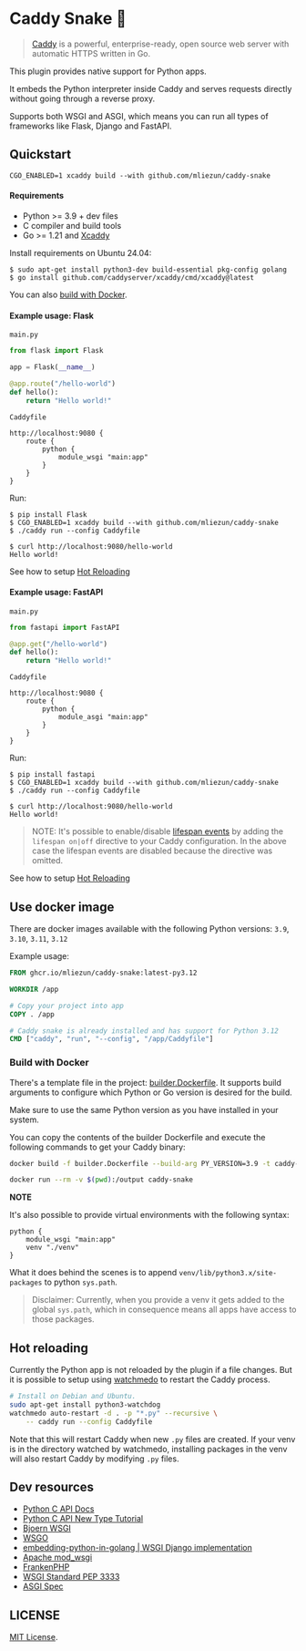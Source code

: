 # Caddy Snake 🐍

> [Caddy](https://github.com/caddyserver/caddy) is a powerful, enterprise-ready, open source web server with automatic HTTPS written in Go.

This plugin provides native support for Python apps.

It embeds the Python interpreter inside Caddy and serves requests directly without going through a reverse proxy.

Supports both WSGI and ASGI, which means you can run all types of frameworks like Flask, Django and FastAPI.

## Quickstart

```
CGO_ENABLED=1 xcaddy build --with github.com/mliezun/caddy-snake
```

#### Requirements

- Python >= 3.9 + dev files
- C compiler and build tools
- Go >= 1.21 and [Xcaddy](https://github.com/caddyserver/xcaddy)

Install requirements on Ubuntu 24.04:

```
$ sudo apt-get install python3-dev build-essential pkg-config golang
$ go install github.com/caddyserver/xcaddy/cmd/xcaddy@latest
```

You can also [build with Docker](#build-with-docker).

#### Example usage: Flask

`main.py`

```python
from flask import Flask

app = Flask(__name__)

@app.route("/hello-world")
def hello():
    return "Hello world!"
```

`Caddyfile`

```Caddyfile
http://localhost:9080 {
    route {
        python {
            module_wsgi "main:app"
        }
    }
}
```

Run:

```
$ pip install Flask
$ CGO_ENABLED=1 xcaddy build --with github.com/mliezun/caddy-snake
$ ./caddy run --config Caddyfile
```

```
$ curl http://localhost:9080/hello-world
Hello world!
```

See how to setup [Hot Reloading](#hot-reloading)

#### Example usage: FastAPI

`main.py`

```python
from fastapi import FastAPI

@app.get("/hello-world")
def hello():
    return "Hello world!"
```

`Caddyfile`

```Caddyfile
http://localhost:9080 {
    route {
        python {
            module_asgi "main:app"
        }
    }
}
```

Run:

```
$ pip install fastapi
$ CGO_ENABLED=1 xcaddy build --with github.com/mliezun/caddy-snake
$ ./caddy run --config Caddyfile
```

```
$ curl http://localhost:9080/hello-world
Hello world!
```

> NOTE: It's possible to enable/disable [lifespan events](https://fastapi.tiangolo.com/advanced/events/) by adding the `lifespan on|off` directive to your Caddy configuration. In the above case the lifespan events are disabled because the directive was omitted.

See how to setup [Hot Reloading](#hot-reloading)

## Use docker image

There are docker images available with the following Python versions: `3.9`, `3.10`, `3.11`, `3.12`

Example usage:

```Dockerfile
FROM ghcr.io/mliezun/caddy-snake:latest-py3.12

WORKDIR /app

# Copy your project into app
COPY . /app

# Caddy snake is already installed and has support for Python 3.12
CMD ["caddy", "run", "--config", "/app/Caddyfile"]
```

### Build with Docker

There's a template file in the project: [builder.Dockerfile](/builder.Dockerfile). It supports build arguments to configure which Python or Go version is desired for the build.

Make sure to use the same Python version as you have installed in your system.

You can copy the contents of the builder Dockerfile and execute the following commands to get your Caddy binary: 

```bash
docker build -f builder.Dockerfile --build-arg PY_VERSION=3.9 -t caddy-snake .
```

```bash
docker run --rm -v $(pwd):/output caddy-snake
```

**NOTE**

It's also possible to provide virtual environments with the following syntax:

```Caddyfile
python {
    module_wsgi "main:app"
    venv "./venv"
}
```

What it does behind the scenes is to append `venv/lib/python3.x/site-packages` to python `sys.path`.

> Disclaimer: Currently, when you provide a venv it gets added to the global `sys.path`, which in consequence
> means all apps have access to those packages.

## Hot reloading

Currently the Python app is not reloaded by the plugin if a file changes. But it is possible to setup using [watchmedo](https://github.com/gorakhargosh/watchdog?tab=readme-ov-file#shell-utilities) to restart the Caddy process.

```bash
# Install on Debian and Ubuntu.
sudo apt-get install python3-watchdog
watchmedo auto-restart -d . -p "*.py" --recursive \
    -- caddy run --config Caddyfile
```

Note that this will restart Caddy when new `.py` files are created. If your venv is in the directory watched by watchmedo, installing packages in the venv will also restart Caddy by modifying `.py` files.

## Dev resources

- [Python C API Docs](https://docs.python.org/3.12/c-api/structures.html)
- [Python C API New Type Tutorial](https://docs.python.org/3/extending/newtypes_tutorial.html)
- [Bjoern WSGI](https://github.com/jonashaag/bjoern/tree/master)
- [WSGO](https://github.com/jonny5532/wsgo/blob/main)
- [embedding-python-in-golang | WSGI Django implementation](https://github.com/spikeekips/embedding-python-in-golang/blob/master/wsgi-django)
- [Apache mod_wsgi](https://github.com/GrahamDumpleton/mod_wsgi)
- [FrankenPHP](https://github.com/dunglas/frankenphp)
- [WSGI Standard PEP 3333](https://peps.python.org/pep-3333/)
- [ASGI Spec](https://asgi.readthedocs.io/en/latest/index.html)

## LICENSE

[MIT License](/LICENSE).
